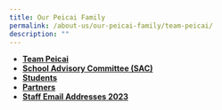 ```yaml
---
title: Our Peicai Family
permalink: /about-us/our-peicai-family/team-peicai/
description: ""
---
```

<ul>
<li><strong><a href="/about-us/our-peicai-family/team-peicai">Team Peicai</a></strong></li>
<li><strong><a href="/about-us/our-peicai-family/school-advisory-committee-sac">School Advisory Committee (SAC)</a></strong></li>
<li><strong><a href="/about-us/our-peicai-family/students/model-peicaian">Students</a></strong></li>
<li><strong><a href="/about-us/our-peicai-family/partners">Partners</a></strong></li>
<li><strong><a href="/about-us/our-peicai-family/staff-email-addresses-2023">Staff Email Addresses 2023</a></strong></li>
</ul>
